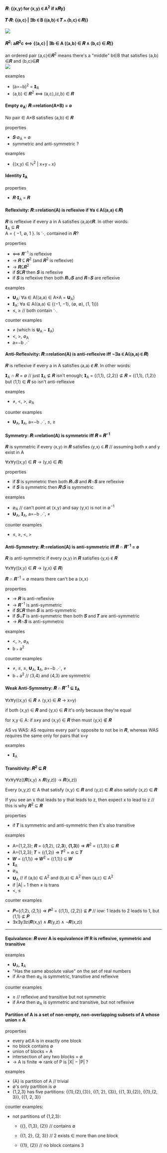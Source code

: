 #### 𝑹: {⟨x,y⟩ for ⟨x,y⟩ ∈ A<sup>2</sup> if x𝑹y}   

#### 𝑻·𝑹: {⟨a,c⟩ | ∃b ∈ B (⟨a,b⟩ ∈ 𝑻 ∧ ⟨b,c⟩ ∈ 𝑹)}   
![](./relations2.gif)  

#### 𝑹<sup>2</sup>: a𝑹<sup>2</sup>c ⟺ {⟨a,c⟩ | ∃b ∈ A (⟨a,b⟩ ∈ 𝑹 ∧ ⟨b,c⟩ ∈ 𝑹)}  
an ordered pair ⟨a,c⟩∈𝑹<sup>2</sup> means there's a "middle" b∈B that satisfies ⟨a,b⟩∈𝑹 and ⟨b,c⟩∈𝑹  
![](./relations1.gif)  


examples
- (a=−b)<sup>2</sup> = 𝗜<sub>ℝ</sub>
- ⟨a,b⟩ ∈ 𝑹<sup>2</sup> ⟺ ⟨a,c⟩,⟨c,b⟩ ∈ 𝑹


#### Empty ∅<sub>A</sub>: 𝑹:=relation(A×B) = ∅

No pair ∈ A×B satisfies ⟨a,b⟩ ∈ 𝑹

properties  
- 𝑺·∅<sub>A</sub> = ∅
- symmetric and anti-symmetric ?



examples
- {⟨x,y⟩ ∈ ℕ<sup>2</sup> | x+y﹤x}


#### Identity 𝗜<sub>A</sub>

properties  
- 𝑹·𝗜<sub>A</sub> = 𝑹


#### Reflexivity: 𝑹:=relation(A) is reflexive if ∀a ∈ A(⟨a,a⟩ ∈ 𝑹)  
𝑹 is reflexive if every a in A satisfies ⟨a,a⟩∈𝑹. In other words:   
𝗜<sub>A</sub> ⊆ 𝑹  
A = { −1, ∅, 1 }. Is ⋱ contained in 𝑹?

properties  
- ⟺ 𝑹<sup>−1</sup> is reflexive
- → 𝑹 ⊆ 𝑹<sup>2</sup> (and 𝑹<sup>2</sup> is reflexive)
- → 𝑹⊆𝑹<sup>2</sup>
- if 𝑺⊆𝑹 then 𝑺 is reflexive
- if 𝑺 is reflexive then both 𝑹∪𝑺 and 𝑹∩𝑺 are reflexive

examples
- 𝗨<sub>A</sub>: ∀a ∈ A(⟨a,a⟩ ∈ A×A = 𝗨<sub>A</sub>)
- 𝗜<sub>A</sub>: ∀a ∈ A(⟨a,a⟩ ∈ {⟨−1, −1⟩, ⟨∅, ∅⟩, ⟨1, 1⟩})
- ≤, ≥ <comment>// both contain ⋱</comment>

counter examples
- ≠ (which is 𝗨<sub>A</sub> − 𝗜<sub>A</sub>)
- <, >, ∅<sub>A</sub>
- a=−b ⋰


#### Anti-Reflexivity: 𝑹:=relation(A) is anti-reflexive iff ¬∃a ∈ A(⟨a,a⟩ ∈ 𝑹)  
𝑹 is reflexive if every a in A satisfies ⟨a,a⟩ ∉ 𝑹. In other words:

𝗜<sub>A</sub> ∩ 𝑹 = ∅ <comment>// just 𝗜<sub>A</sub> ⊈ 𝑹 isn't enough; 𝗜<sub>A</sub> = {⟨1,1⟩, ⟨2,2⟩} ⊈ 𝑹 = {⟨1,1⟩, ⟨1,2⟩} but ⟨1,1⟩ ∈ 𝑹 so isn't anti-reflexive</comment>

examples
- ≠, <, >, ∅<sub>A</sub>

counter examples
- 𝗨<sub>A</sub>, 𝗜<sub>A</sub>, a=−b ⋰, ≤, ≥


#### Symmetry: 𝑹:=relation(A) is symmetric iff 𝑹 = 𝑹<sup>−1</sup>  
𝑹 is symmetric if every ⟨x,y⟩ in 𝑹 satisfies ⟨y,x⟩ ∈ 𝑹 <comment>// assuming both x and y exist in A</comment>

∀x∀y((x,y) ∈ 𝑹 → (y,x) ∈ 𝑹)



properties
- if 𝑺 is symmetric then both 𝑹∪𝑺 and 𝑹∩𝑺 are reflexive
- if 𝑺 is symmetric then 𝑹\𝑺 is symmetric

examples
- ∅<sub>A</sub> <comment>// can't point at ⟨x,y⟩ and say ⟨y,x⟩ is not in ∅<sup>−1</sup></comment>
- 𝗨<sub>A</sub>, 𝗜<sub>A</sub>, a=−b ⋰, ≠

counter examples
- ≤, ≥, <, >


#### Anti-Symmetry: 𝑹:=relation(A) is anti-symmetric iff 𝑹 ∩ 𝑹<sup>−1</sup> = ∅

𝑹 is anti-symmetric if every ⟨x,y⟩ in 𝑹 satisfies ⟨y,x⟩ ∉ 𝑹

∀x∀y((x,y) ∈ 𝑹 → (y,x) ∉ 𝑹)

𝑹 ∩ 𝑹<sup>−1</sup> = ∅ means there can't be a ⟨x,x⟩



properties
- → 𝑹 is anti-reflexive
- → 𝑹<sup>−1</sup> is anti-symmetric
- if 𝑺⊆𝑹 then 𝑺 is anti-symmetric
- if 𝑺∪𝑻 is anti-symmetric then both 𝑺 and 𝑻 are anti-symmetric
- → 𝑹∩𝑺 is anti-symmetric



examples
- <, >, ∅<sub>A</sub>
- b﹥a<sup>2</sup>



counter examples  
- ≠, ≤, ≥, 𝗨<sub>A</sub>, 𝗜<sub>A</sub>, a=−b ⋰, ≠
- b﹤a<sup>2</sup> <comment>// ⟨3,4⟩ and ⟨4,3⟩ are symmetric</comment>


#### Weak Anti-Symmetry: 𝑹 ∩ 𝑹<sup>−1</sup> ⊆ 𝗜<sub>A</sub>  
∀x∀y(⟨x,y⟩ ∈ 𝑹 ∧ ⟨y,x⟩ ∈ 𝑹 → x=y)

if both ⟨x,y⟩ ∈ 𝑹 and ⟨y,x⟩ ∈ 𝑹 it's only because they're equal

for x,y ∈ A: if x≠y and ⟨x,y⟩ ∈ 𝑹 then must ⟨y,x⟩ ∉ 𝑹



AS vs WAS: AS requires every pair's opposite to not be in 𝑹, whereas WAS requires the same only for pairs that x=y



examples
- 𝗜<sub>A</sub>


#### Transitivity: 𝑹<sup>2</sup> ⊆ 𝑹

∀x∀y∀z((𝑹(x,y) ∧ 𝑹(y,z)) → 𝑹(x,z))

Every (x,y,z) ∈ A that satisfy ⟨x,y⟩ ∈ 𝑹 and ⟨y,z⟩ ∈ 𝑹 also satisfy ⟨x,z⟩ ∈ 𝑹

If you see an x that leads to y that leads to z, then expect x to lead to z <comment>// this is why 𝑹<sup>2</sup> ⊆ 𝑹</comment>



properties
- if 𝑻 is symmetric and anti-symmetric then it's also transitive

examples
- A={1,2,3}; 𝑹 = {⟨__1__,2⟩, ⟨2,__3__⟩, __⟨1,3⟩__} ⇒ 𝑹<sup>2</sup> = {⟨1,3⟩} ⊆ 𝑹
- A={1,2,3}; 𝑻 = {⟨1,2⟩} ⇒ 𝑻<sup>2</sup> = ∅ ⊆ 𝑻
- 𝑾 = {⟨1,1⟩} ⇒ 𝑾<sup>2</sup> = {⟨1,1⟩} ⊆ 𝑾
- 𝗜<sub>A</sub>
- ∅<sub>A</sub>
- 𝗨<sub>A</sub> <comment>// if ⟨a,b⟩ ∈ A<sup>2</sup> and ⟨b,a⟩ ∈ A<sup>2</sup> then ⟨a,c⟩ ∈ A<sup>2</sup></comment>
- if |A|﹥1 then ≠ is trans
- <, ≤



counter examples
- 𝑷={⟨1,2⟩, ⟨2,1⟩} ⇒ 𝑷<sup>2</sup> = {⟨1,1⟩, ⟨2,2⟩} ⊈ 𝑷 <comment>// iow: 1 leads to 2 leads to 1, but ⟨1,1⟩ ⊈ 𝑷</comment>
- ∃x∃y∃z(𝑹(x,y) ∧ 𝑹(y,z) ∧ ¬𝑹(x,z))


------


#### Equivalance: 𝑹 over A is equivalence iff R is reflexive, symmetric and transitive

examples
- 𝗨<sub>A</sub>, 𝗜<sub>A</sub>
- "Has the same absolute value" on the set of real numbers
- if A=∅ then ∅<sub>A</sub> is symmetric, transitive and reflexive



counter examples
- ≥ <comment>// reflexive and transitive but not symmetric</comment>
- if A≠∅ then ∅<sub>A</sub> is symmetric and transitive, but not reflexive


#### Partition of A is a set of non-empty, non-overlapping subsets of A whose union = A

properties
- every a∈A is in exactly one block
- no block contains ∅
- union of blocks = A
- intersection of any two blocks = ∅
- → A is finite ⇒ rank of P is |X| − |P| ?



examples
- {A} is partition of A <comment>// trivial</comment>
- ∅'s only partition is ∅
- {1,2,3} has five partitions: {{1},{2},{3}}, {{1, 2}, {3}}, {{1, 3},{2}}, {{1},{2, 3}}, {{1, 2, 3}}



counter examples:
- not partitions of {1,2,3}: 

  - {{}, {1,3}, {2}} <comment>// contains ∅</comment>

  - {{1, 2}, {2, 3}} <comment>// 2 exists ∈ more than one block</comment>

  - {{1}, {2}} <comment>// no block contains 3</comment>

